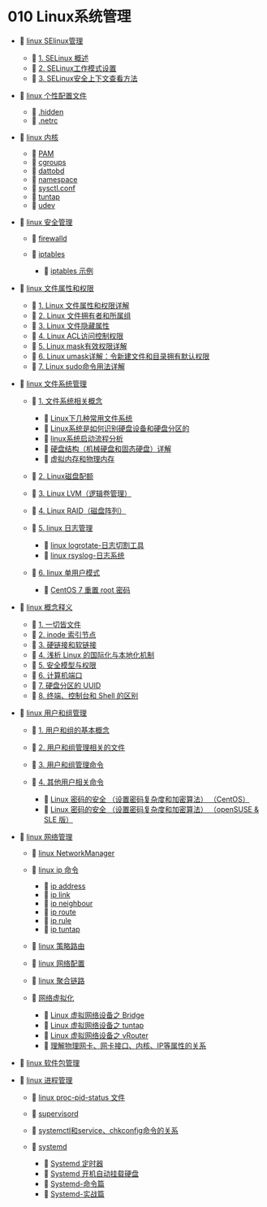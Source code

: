 # 010 Linux系统管理

* 📑 [linux SElinux管理](siyuan://blocks/20231113140707-xu4su86)

  * 📄 [1. SELinux 概述](siyuan://blocks/20240302134531-9cykhhh)
  * 📄 [2. SELinux工作模式设置](siyuan://blocks/20240302135336-lj5dlkv)
  * 📄 [3. SELinux安全上下文查看方法](siyuan://blocks/20240302135548-2rr5c2m)
* 📑 [linux 个性配置文件](siyuan://blocks/20240205174137-r9uzzee)

  * 📄 [.hidden](siyuan://blocks/20240403220911-b816dvh)
  * 📄 [.netrc](siyuan://blocks/20240211112927-ac7t3tg)
* 📑 [linux 内核](siyuan://blocks/20240414212610-nij0ni7)

  * 📄 [PAM](siyuan://blocks/20231110105237-vmjw86n)
  * 📄 [cgroups](siyuan://blocks/20240414212933-txv8edc)
  * 📄 [dattobd](siyuan://blocks/20231110105237-toah5db)
  * 📄 [namespace](siyuan://blocks/20240414213106-fspib9h)
  * 📄 [sysctl.conf](siyuan://blocks/20231110105237-0j1zwg6)
  * 📄 [tuntap](siyuan://blocks/20240418114400-4dvd0xp)
  * 📄 [udev](siyuan://blocks/20240205174149-6m3swxy)
* 📑 [linux 安全管理](siyuan://blocks/20240415100847-65xicz6)

  * 📄 [firewalld](siyuan://blocks/20231110105237-htsujad)
  * 📑 [iptables](siyuan://blocks/20231110105237-f3d4oum)

    * 📄 [iptables 示例](siyuan://blocks/20240314194239-attjy4f)
* 📑 [linux 文件属性和权限](siyuan://blocks/20231110105237-z29l1ho)

  * 📄 [1. Linux 文件属性和权限详解](siyuan://blocks/20231110105237-6vj74h0)
  * 📄 [2. Linux 文件拥有者和所属组](siyuan://blocks/20231110105237-4ptjmen)
  * 📄 [3. Linux 文件隐藏属性](siyuan://blocks/20231110105237-27tsh3j)
  * 📄 [4. Linux ACL访问控制权限](siyuan://blocks/20231110105237-3oquv3c)
  * 📄 [5. Linux mask有效权限详解](siyuan://blocks/20231110105237-cz79885)
  * 📄 [6. Linux umask详解：令新建文件和目录拥有默认权限](siyuan://blocks/20231110105237-dvi304y)
  * 📄 [7. Linux sudo命令用法详解](siyuan://blocks/20231110105237-p8m7zix)
* 📑 [linux 文件系统管理](siyuan://blocks/20231110105237-mekft9v)

  * 📑 [1. 文件系统相关概念](siyuan://blocks/20240424162414-abfssby)

    * 📄 [Linux下几种常用文件系统](siyuan://blocks/20231110105237-keh9ag0)
    * 📄 [Linux系统是如何识别硬盘设备和硬盘分区的](siyuan://blocks/20231110105237-9r96x4b)
    * 📄 [linux系统启动流程分析](siyuan://blocks/20240312200721-8dlhfph)
    * 📄 [硬盘结构（机械硬盘和固态硬盘）详解](siyuan://blocks/20231110105237-h46cl9m)
    * 📄 [虚拟内存和物理内存](siyuan://blocks/20231110105237-db80cv9)
  * 📄 [2. Linux磁盘配额](siyuan://blocks/20231110105237-tdeo05n)
  * 📄 [3. Linux LVM（逻辑卷管理）](siyuan://blocks/20231110105237-qai17ft)
  * 📄 [4. Linux RAID（磁盘阵列）](siyuan://blocks/20231110105237-0onhyrr)
  * 📑 [5. linux 日志管理](siyuan://blocks/20231110105237-l95y0r6)

    * 📄 [linux logrotate-日志切割工具](siyuan://blocks/20231110105237-z4jw6h5)
    * 📄 [linux rsyslog-日志系统](siyuan://blocks/20231110105237-jcomrbm)
  * 📑 [6. linux 单用户模式](siyuan://blocks/20240308135222-dmx54af)

    * 📄 [CentOS 7 重置 root 密码](siyuan://blocks/20240415163403-xaqe3qu)
* 📑 [linux 概念释义](siyuan://blocks/20240403215529-w933ywi)

  * 📄 [1. 一切皆文件](siyuan://blocks/20240403215644-0halvvy)
  * 📄 [2. inode 索引节点](siyuan://blocks/20240403215659-njenehp)
  * 📄 [3. 硬链接和软链接](siyuan://blocks/20240403215740-kddenc3)
  * 📄 [4. 浅析 Linux 的国际化与本地化机制](siyuan://blocks/20240403215818-83qhhse)
  * 📄 [5. 安全模型与权限](siyuan://blocks/20240403215936-ta4ssfo)
  * 📄 [6. 计算机端口](siyuan://blocks/20240403220010-xdkagh6)
  * 📄 [7. 硬盘分区的 UUID](siyuan://blocks/20240403220159-2mts8ei)
  * 📄 [8. 终端、控制台和 Shell 的区别](siyuan://blocks/20240403220248-jow5p5l)
* 📑 [linux 用户和组管理](siyuan://blocks/20231110105237-2jz9weo)

  * 📄 [1. 用户和组的基本概念](siyuan://blocks/20240424160034-0ds0vww)
  * 📄 [2. 用户和组管理相关的文件](siyuan://blocks/20240424160351-fi97cnx)
  * 📄 [3. 用户和组管理命令](siyuan://blocks/20240424160730-v9nq6fl)
  * 📑 [4. 其他用户相关命令](siyuan://blocks/20231110105237-rci0qia)

    * 📄 [Linux 密码的安全 （设置密码复杂度和加密算法） （CentOS）](siyuan://blocks/20231124222426-bug01uu)
    * 📄 [Linux 密码的安全 （设置密码复杂度和加密算法） （openSUSE &amp; SLE 版）](siyuan://blocks/20231124222313-c4vclkc)
* 📑 [linux 网络管理](siyuan://blocks/20231110105237-q0mg0iy)

  * 📄 [linux NetworkManager](siyuan://blocks/20231110105237-qn3idd2)
  * 📑 [linux ip 命令](siyuan://blocks/20231110105237-dx5qn08)

    * 📄 [ip address](siyuan://blocks/20240404124326-senc0gv)
    * 📄 [ip link](siyuan://blocks/20240404124222-5y0etrc)
    * 📄 [ip neighbour](siyuan://blocks/20240404124355-musm3jd)
    * 📄 [ip route](siyuan://blocks/20240404124331-9p2j7il)
    * 📄 [ip rule](siyuan://blocks/20240404124335-xm1553g)
    * 📄 [ip tuntap](siyuan://blocks/20240404124340-tjq80vb)
  * 📄 [linux 策略路由](siyuan://blocks/20231110105237-vk5bdpj)
  * 📄 [linux 网络配置](siyuan://blocks/20231110105237-b3v59f7)
  * 📄 [linux 聚合链路](siyuan://blocks/20231110105237-qnhnqtl)
  * 📑 [网络虚拟化](siyuan://blocks/20240404111729-s75d3ip)

    * 📄 [Linux 虚拟网络设备之 Bridge](siyuan://blocks/20231110105237-op3dz8u)
    * 📄 [Linux 虚拟网络设备之 tuntap](siyuan://blocks/20240404111351-87slx8i)
    * 📄 [Linux 虚拟网络设备之 vRouter](siyuan://blocks/20231110105237-k39nhil)
    * 📄 [理解物理网卡、网卡接口、内核、IP等属性的关系](siyuan://blocks/20240404111533-1wcj9mu)
* 📄 [linux 软件包管理](siyuan://blocks/20231110105237-u1beis8)
* 📑 [linux 进程管理](siyuan://blocks/20231110105237-jjrt2xm)

  * 📄 [linux proc-pid-status 文件](siyuan://blocks/20231110105237-xkps35d)
  * 📄 [supervisord](siyuan://blocks/20231110105237-f29gce8)
  * 📄 [systemctl和service、chkconfig命令的关系](siyuan://blocks/20231110105237-rzhqmgg)
  * 📑 [systemd](siyuan://blocks/20240423111840-rbgqjc1)

    * 📄 [Systemd 定时器](siyuan://blocks/20240403215034-mgi9u5o)
    * 📄 [Systemd 开机自动挂载硬盘](siyuan://blocks/20240403215120-kex3dr0)
    * 📄 [Systemd-命令篇](siyuan://blocks/20240423111931-k9khkso)
    * 📄 [Systemd-实战篇](siyuan://blocks/20240423114431-w3qdfrv)

‍
